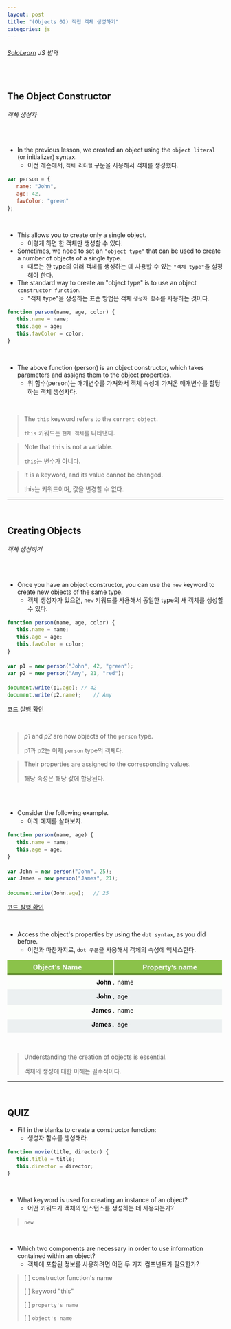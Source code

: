 ```yaml
---
layout: post
title: "(Objects 02) 직접 객체 생성하기"
categories: js
---
```


###### [SoloLearn](https://www.sololearn.com/) JS 번역

<br>

## The Object Constructor

###### 객체 생성자

<br>

- In the previous lesson, we created an object using the `object literal` (or initializer) syntax.
  - 이전 레슨에서, `객체 리터럴` 구문을 사용해서 객체를 생성했다.

```js
var person = {
   name: "John",
   age: 42,
   favColor: "green"
};
```

<br>

- This allows you to create only a single object.
  - 이렇게 하면 한 객체만 생성할 수 있다.
- Sometimes, we need to set an `"object type"` that can be used to create a number of objects of a single type.
  - 때로는 한 type의 여러 객체를 생성하는 데 사용할 수 있는 `"객체 type"`을 설정해야 한다.
- The standard way to create an "object type" is to use an object `constructor function`.
  - "객체 type"을 생성하는 표준 방법은 객체 `생성자 함수`를 사용하는 것이다.

```js
function person(name, age, color) {
   this.name = name;
   this.age = age;
   this.favColor = color;
}
```

<br>

- The above function (person) is an object constructor, which takes parameters and assigns them to the object properties.
  - 위 함수(person)는 매개변수를 가져와서 객체 속성에 가져온 매개변수를 할당하는 객체 생성자다.

<br>

> The `this` keyword refers to the `current object`.
>
> `this` 키워드는 `현재 객체`를 나타낸다.

> Note that `this` is not a variable.
>
> `this`는 변수가 아니다.

> It is a keyword, and its value cannot be changed.
>
> this는 키워드이며, 값을 변경할 수 없다.

------

<br>

## Creating Objects

###### 객체 생성하기

<br>

- Once you have an object constructor, you can use the `new` keyword to create new objects of the same type.
  - 객체 생성자가 있으면, `new` 키워드를 사용해서 동일한 type의 새 객체를 생성할 수 있다.

```js
function person(name, age, color) {
   this.name = name;
   this.age = age;
   this.favColor = color;
}

var p1 = new person("John", 42, "green");
var p2 = new person("Amy", 21, "red");

document.write(p1.age);	// 42
document.write(p2.name);	// Amy
```

[코드 실행 확인](https://code.sololearn.com/689/#js)

<br>

> *p1* and *p2* are now objects of the `person` type.
>
> p1과 p2는 이제 `person` type의 객체다.

> Their properties are assigned to the corresponding values.
>
> 해당 속성은 해당 값에 할당된다.

<br>

<br>

- Consider the following example.
  - 아래 예제를 살펴보자.

```js
function person(name, age) {
   this.name = name;
   this.age = age;
}

var John = new person("John", 25);
var James = new person("James", 21);

document.write(John.age);	// 25
```

[코드 실행 확인](https://code.sololearn.com/690/#js)

<br>

- Access the object's properties by using the `dot syntax`, as you did before.
  - 이전과 마찬가지로, `dot 구문`을 사용해서 객체의 속성에 액세스한다.

![img](/assets/img/js-sololearn-objects-02-01.png)

<br>

> Understanding the creation of objects is essential.
>
> 객체의 생성에 대한 이해는 필수적이다.

------

<br>

## QUIZ

- Fill in the blanks to create a constructor function:
  - 생성자 함수를 생성해라.

```js
function movie(title, director) {
   this.title = title;
   this.director = director;
}
```

<br>

- What keyword is used for creating an instance of an object?
  - 어떤 키워드가 객체의 인스턴스를 생성하는 데 사용되는가?

> `new`

<br>

- Which two components are necessary in order to use information contained within an object?
  - 객체에 포함된 정보를 사용하려면 어떤 두 가지 컴포넌트가 필요한가?

> [ ] constructor function's name
>
> [ ] keyword "this"
>
> [ ] `property's name`
>
> [ ] `object's name`

<br>